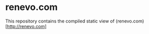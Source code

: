renevo.com
===========

This repository contains the compiled static view of (renevo.com)[http://renevo.com]
